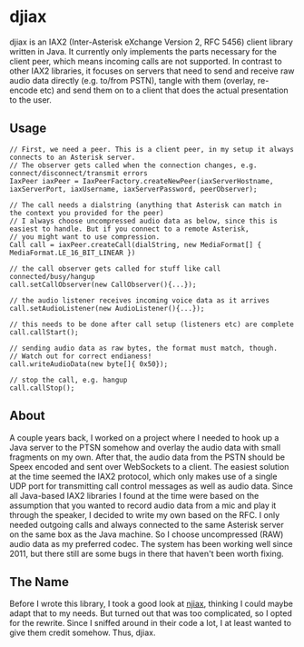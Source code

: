 djiax
=====

djiax is an IAX2 (Inter-Asterisk eXchange Version 2, RFC 5456) client library written in Java. It currently only implements the parts necessary for the client peer, which means incoming calls are not supported.
In contrast to other IAX2 libraries, it focuses on servers that need to send and receive raw audio data directly (e.g. to/from PSTN), tangle with them (overlay, re-encode etc) and send them on to a client that does the actual presentation to the user.

Usage
-----

	// First, we need a peer. This is a client peer, in my setup it always connects to an Asterisk server.
	// The observer gets called when the connection changes, e.g. connect/disconnect/transmit errors
	IaxPeer iaxPeer = IaxPeerFactory.createNewPeer(iaxServerHostname, iaxServerPort, iaxUsername, iaxServerPassword, peerObserver);
	
	// The call needs a dialstring (anything that Asterisk can match in the context you provided for the peer)
	// I always choose uncompressed audio data as below, since this is easiest to handle. But if you connect to a remote Asterisk, 
	// you might want to use compression.
	Call call = iaxPeer.createCall(dialString, new MediaFormat[] { MediaFormat.LE_16_BIT_LINEAR })
	
	// the call observer gets called for stuff like call connected/busy/hangup
	call.setCallObserver(new CallObserver(){...});
	
	// the audio listener receives incoming voice data as it arrives
	call.setAudioListener(new AudioListener(){...});
	
	// this needs to be done after call setup (listeners etc) are complete
	call.callStart();
	
	// sending audio data as raw bytes, the format must match, though.
	// Watch out for correct endianess!
	call.writeAudioData(new byte[]{ 0x50});

	// stop the call, e.g. hangup 
	call.callStop();

About
-----

A couple years back, I worked on a project where I needed to hook up a Java server to the PTSN somehow and overlay the audio data with small fragments on my own. After that, the audio data from the PSTN should be Speex encoded and sent over WebSockets to a client.
The easiest solution at the time seemed the IAX2 protocol, which only makes use of a single UDP port for transmitting call control messages as well as audio data. Since all Java-based IAX2 libraries I found at the time were based on the assumption that you wanted to record audio data from a mic and play it through the speaker, I decided to write my own based on the RFC. I only needed outgoing calls and always connected to the same Asterisk server on the same box as the Java machine. So I choose uncompressed (RAW) audio data as my preferred codec. The system has been working well since 2011, but there still are some bugs in there that haven't been worth fixing.

The Name
--------

Before I wrote this library, I took a good look at [njiax](https://code.google.com/p/njiax/), thinking I could maybe adapt that to my needs. But turned out that was too complicated, so I opted for the rewrite. Since I sniffed around in their code a lot, I at least wanted to give them credit somehow. Thus, djiax.

